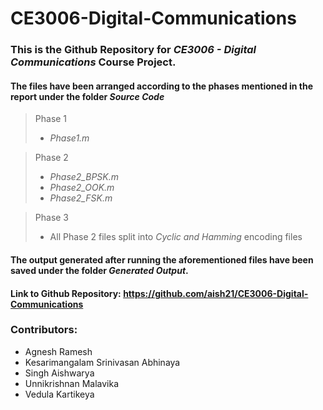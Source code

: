 # CE3006-Digital-Communications

### This is the Github Repository for _CE3006 - Digital Communications_ Course Project. 
#### The files have been arranged according to the phases mentioned in the report under the folder _Source Code_ 
> Phase 1
>   - _Phase1.m_

> Phase 2
>   - _Phase2_BPSK.m_
>   - _Phase2_OOK.m_
>   - _Phase2_FSK.m_

> Phase 3
>   - All Phase 2 files split into _Cyclic and Hamming_ encoding files

#### The output generated after running the aforementioned files have been saved under the folder _Generated Output_.
#### Link to Github Repository: https://github.com/aish21/CE3006-Digital-Communications
### **Contributors:**
- Agnesh Ramesh
- Kesarimangalam Srinivasan Abhinaya
- Singh Aishwarya
- Unnikrishnan Malavika
- Vedula Kartikeya
